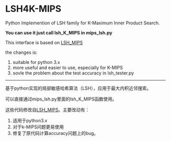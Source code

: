 # LSH4K-MIPS
Python Implemention of LSH family for K-Maximum Inner Product Search.

**You can use it just call lsh_K_MIPS in mips_lsh.py**

This interface is based on [LSH_MIPS](https://github.com/jfpu/lsh_mips)

the changes is:

1) suitable for python 3.x
2) more useful and easier to use, especially for K-MIPS
3) sovle the problem about the test accuracy in lsh_tester.py

---

基于python实现的局部敏感哈希算法（LSH），应用于最大内积近邻搜索。

可以直接通过mips_lsh.py里面的lsh_K_MIPS函数使用。

这些代码修改自[LSH_MIPS](https://github.com/jfpu/lsh_mips)。主要改动有：

1. 适用于python3.x
2. 对于k-MIPS问题更易使用
3. 修复了原代码计算accuracy问题上的bug。




